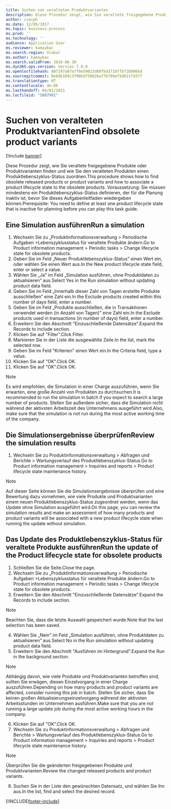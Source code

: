 ```yaml
---
title: Suchen von veralteten Produktvarianten
description: Diese Prozedur zeigt, wie Sie veraltete freigegebene Produkte oder Produktvarianten finden und wie Sie den veralteten Produkten einen Produktlebenszyklus-Status zuordnen.
author: cvocph
ms.date: 12/05/2017
ms.topic: business-process
ms.prod: ''
ms.technology: ''
audience: Application User
ms.reviewer: kamaybac
ms.search.region: Global
ms.author: kamaybac
ms.search.validFrom: 2016-06-30
ms.dyn365.ops.version: Version 7.0.0
ms.openlocfilehash: 807297a87a7f0e59023d80fbd371bffbf2b086bd
ms.sourcegitcommit: 0e8db169c3f90bd750826af76709ef5d621fd377
ms.translationtype: HT
ms.contentlocale: de-DE
ms.lasthandoff: 04/01/2021
ms.locfileid: "5807991"
---
```

# <a name="find-obsolete-product-variants"></a><span data-ttu-id="13180-103">Suchen von veralteten Produktvarianten</span><span class="sxs-lookup"><span data-stu-id="13180-103">Find obsolete product variants</span></span> 

[!include [banner](../../includes/banner.md)]

<span data-ttu-id="13180-104">Diese Prozedur zeigt, wie Sie veraltete freigegebene Produkte oder Produktvarianten finden und wie Sie den veralteten Produkten einen Produktlebenszyklus-Status zuordnen.</span><span class="sxs-lookup"><span data-stu-id="13180-104">This procedure shows how to find obsolete released products or product variants and how to associate a product lifecycle state to the obsolete products.</span></span> <span data-ttu-id="13180-105">Voraussetzung: Sie müssen mindestens ein Produktlebenszyklus-Status definieren, der für die Planung inaktiv ist, bevor Sie dieses Aufgabenleitfaden wiedergeben können.</span><span class="sxs-lookup"><span data-stu-id="13180-105">Prerequisite: You need to define at least one product lifecycle state that is inactive for planning before you can play this task guide.</span></span>


## <a name="run-a-simulation"></a><span data-ttu-id="13180-106">Eine Simulation ausführen</span><span class="sxs-lookup"><span data-stu-id="13180-106">Run a simulation</span></span>
1. <span data-ttu-id="13180-107">Wechseln Sie zu „Produktinformationsverwaltung > Periodische Aufgaben >Lebenszyklusstatus für veraltete Produkte ändern.</span><span class="sxs-lookup"><span data-stu-id="13180-107">Go to Product information management > Periodic tasks > Change lifecycle state for obsolete products.</span></span>
2. <span data-ttu-id="13180-108">Geben Sie im Feld „Neuer Produktlebenszyklus-Status” einen Wert ein, oder wählen Sie einen Wert aus.</span><span class="sxs-lookup"><span data-stu-id="13180-108">In the New product lifecycle state field, enter or select a value.</span></span>
3. <span data-ttu-id="13180-109">Wählen Sie „Ja” im Feld „Simulation ausführen, ohne Produktdaten zu aktualisieren” aus.</span><span class="sxs-lookup"><span data-stu-id="13180-109">Select Yes in the Run simulation without updating product data field.</span></span>
4. <span data-ttu-id="13180-110">Geben Sie im Feld „Innerhalb dieser Zahl von Tagen erstellte Produkte ausschließen” eine Zahl ein.</span><span class="sxs-lookup"><span data-stu-id="13180-110">In the Exclude products created within this number of days field, enter a number.</span></span>
5. <span data-ttu-id="13180-111">Geben Sie im Feld „Produkte ausschließen, die in Transaktionen verwendet werden (in Anzahl von Tagen)” eine Zahl ein.</span><span class="sxs-lookup"><span data-stu-id="13180-111">In the Exclude products used in transactions (in number of days) field, enter a number.</span></span>
6. <span data-ttu-id="13180-112">Erweitern Sie den Abschnitt "Einzuschließende Datensätze".</span><span class="sxs-lookup"><span data-stu-id="13180-112">Expand the Records to include section.</span></span>
7. <span data-ttu-id="13180-113">Klicken Sie auf "Filter".</span><span class="sxs-lookup"><span data-stu-id="13180-113">Click Filter.</span></span>
8. <span data-ttu-id="13180-114">Markieren Sie in der Liste die ausgewählte Zeile.</span><span class="sxs-lookup"><span data-stu-id="13180-114">In the list, mark the selected row.</span></span>
9. <span data-ttu-id="13180-115">Geben Sie im Feld "Kriterien" einen Wert ein.</span><span class="sxs-lookup"><span data-stu-id="13180-115">In the Criteria field, type a value.</span></span>
10. <span data-ttu-id="13180-116">Klicken Sie auf "OK".</span><span class="sxs-lookup"><span data-stu-id="13180-116">Click OK.</span></span>
11. <span data-ttu-id="13180-117">Klicken Sie auf "OK".</span><span class="sxs-lookup"><span data-stu-id="13180-117">Click OK.</span></span>

> [!NOTE]
> <span data-ttu-id="13180-118">Es wird empfohlen, die Simulation in einer Charge auszuführen, wenn Sie erwarten, eine große Anzahl von Produkten zu durchsuchen.</span><span class="sxs-lookup"><span data-stu-id="13180-118">It is recommended to run the simulation in batch if you expect to search a large number of products.</span></span> <span data-ttu-id="13180-119">Stellen Sie außerdem sicher, dass die Simulation nicht während der aktivsten Arbeitszeit des Unternehmens ausgeführt wird.</span><span class="sxs-lookup"><span data-stu-id="13180-119">Also, make sure that the simulation is not run during the most active working time of the company.</span></span>  

## <a name="review-the-simulation-results"></a><span data-ttu-id="13180-120">Die Simulationsergebnisse überprüfen</span><span class="sxs-lookup"><span data-stu-id="13180-120">Review the simulation results</span></span>
1. <span data-ttu-id="13180-121">Wechseln Sie zu Produktinformationsverwaltung > Abfragen und Berichte > Wartungsverlauf des Produktlebenszyklus-Status.</span><span class="sxs-lookup"><span data-stu-id="13180-121">Go to Product information management > Inquiries and reports > Product lifecycle state maintenance history.</span></span>
   
> [!NOTE]
> <span data-ttu-id="13180-122">Auf dieser Seite können Sie die Simulationsergebnisse überprüfen und eine Bewertung dazu vornehmen, wie viele Produkte und Produktvarianten einem neuen Produktlebenszyklus-Status zugeordnet werden, wenn das Update ohne Simulation ausgeführt wird.</span><span class="sxs-lookup"><span data-stu-id="13180-122">On this page, you can review the simulation results and make an assessment of how many products and product variants will be associated with a new product lifecycle state when running the update without simulation.</span></span>  

## <a name="run-the-update-of-the-product-lifecycle-state-for-obsolete-products"></a><span data-ttu-id="13180-123">Das Update des Produktlebenszyklus-Status für veraltete Produkte ausführen</span><span class="sxs-lookup"><span data-stu-id="13180-123">Run the update of the Product lifecycle state for obsolete products</span></span>
1. <span data-ttu-id="13180-124">Schließen Sie die Seite.</span><span class="sxs-lookup"><span data-stu-id="13180-124">Close the page.</span></span>
2. <span data-ttu-id="13180-125">Wechseln Sie zu „Produktinformationsverwaltung > Periodische Aufgaben >Lebenszyklusstatus für veraltete Produkte ändern.</span><span class="sxs-lookup"><span data-stu-id="13180-125">Go to Product information management > Periodic tasks > Change lifecycle state for obsolete products.</span></span>
3. <span data-ttu-id="13180-126">Erweitern Sie den Abschnitt "Einzuschließende Datensätze".</span><span class="sxs-lookup"><span data-stu-id="13180-126">Expand the Records to include section.</span></span>

> [!NOTE]
> <span data-ttu-id="13180-127">Beachten Sie, dass die letzte Auswahl gespeichert wurde.</span><span class="sxs-lookup"><span data-stu-id="13180-127">Note that the last selection has been saved.</span></span>  

4. <span data-ttu-id="13180-128">Wählen Sie „Nein” im Feld „Simulation ausführen, ohne Produktdaten zu aktualisieren” aus.</span><span class="sxs-lookup"><span data-stu-id="13180-128">Select No in the Run simulation without updating product data field.</span></span>
5. <span data-ttu-id="13180-129">Erweitern Sie den Abschnitt "Ausführen im Hintergrund".</span><span class="sxs-lookup"><span data-stu-id="13180-129">Expand the Run in the background section.</span></span>

> [!NOTE]
> <span data-ttu-id="13180-130">Abhängig davon, wie viele Produkte und Produktvarianten betroffen sind, sollten Sie erwägen, diesen Einzelvorgang in einer Charge auszuführen.</span><span class="sxs-lookup"><span data-stu-id="13180-130">Depending on how many products and product variants are affected, consider running this job in batch.</span></span> <span data-ttu-id="13180-131">Stellen Sie sicher, dass Sie keinen großen Aktualisierungseinzelvorgang während der aktivsten Arbeitsstunden im Unternehmen ausführen.</span><span class="sxs-lookup"><span data-stu-id="13180-131">Make sure that you are not running a large update job during the most active working hours in the company.</span></span>  

6. <span data-ttu-id="13180-132">Klicken Sie auf "OK".</span><span class="sxs-lookup"><span data-stu-id="13180-132">Click OK.</span></span>
7. <span data-ttu-id="13180-133">Wechseln Sie zu Produktinformationsverwaltung > Abfragen und Berichte > Wartungsverlauf des Produktlebenszyklus-Status.</span><span class="sxs-lookup"><span data-stu-id="13180-133">Go to Product information management > Inquiries and reports > Product lifecycle state maintenance history.</span></span>

> [!NOTE]
> <span data-ttu-id="13180-134">Überprüfen Sie die geänderten freigegebenen Produkte und Produktvarianten.</span><span class="sxs-lookup"><span data-stu-id="13180-134">Review the changed released products and product variants.</span></span>  

8. <span data-ttu-id="13180-135">Suchen Sie in der Liste den gewünschten Datensatz, und wählen Sie ihn aus.</span><span class="sxs-lookup"><span data-stu-id="13180-135">In the list, find and select the desired record.</span></span>



[!INCLUDE[footer-include](../../../includes/footer-banner.md)]
